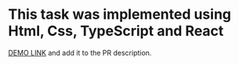# This task was implemented using Html, Css, TypeScript and React

[DEMO LINK](https://kirillmaslov.github.io/react_movies-list-add-form/) and add it to the PR description.
